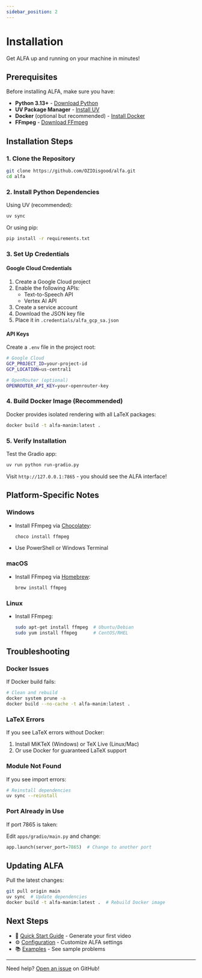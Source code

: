 ```yaml
---
sidebar_position: 2
---
```


# Installation

Get ALFA up and running on your machine in minutes!

## Prerequisites

Before installing ALFA, make sure you have:

- **Python 3.13+** - [Download Python](https://www.python.org/downloads/)
- **UV Package Manager** - [Install UV](https://docs.astral.sh/uv/)
- **Docker** (optional but recommended) - [Install Docker](https://www.docker.com/get-started)
- **FFmpeg** - [Download FFmpeg](https://ffmpeg.org/download.html)

## Installation Steps

### 1. Clone the Repository

```bash
git clone https://github.com/OZIOisgood/alfa.git
cd alfa
```

### 2. Install Python Dependencies

Using UV (recommended):

```bash
uv sync
```

Or using pip:

```bash
pip install -r requirements.txt
```

### 3. Set Up Credentials

#### Google Cloud Credentials

1. Create a Google Cloud project
2. Enable the following APIs:
   - Text-to-Speech API
   - Vertex AI API
3. Create a service account
4. Download the JSON key file
5. Place it in `.credentials/alfa_gcp_sa.json`

#### API Keys

Create a `.env` file in the project root:

```bash
# Google Cloud
GCP_PROJECT_ID=your-project-id
GCP_LOCATION=us-central1

# OpenRouter (optional)
OPENROUTER_API_KEY=your-openrouter-key
```

### 4. Build Docker Image (Recommended)

Docker provides isolated rendering with all LaTeX packages:

```bash
docker build -t alfa-manim:latest .
```

### 5. Verify Installation

Test the Gradio app:

```bash
uv run python run-gradio.py
```

Visit `http://127.0.0.1:7865` - you should see the ALFA interface!

## Platform-Specific Notes

### Windows

- Install FFmpeg via [Chocolatey](https://chocolatey.org/):
  ```powershell
  choco install ffmpeg
  ```
- Use PowerShell or Windows Terminal

### macOS

- Install FFmpeg via [Homebrew](https://brew.sh/):
  ```bash
  brew install ffmpeg
  ```

### Linux

- Install FFmpeg:
  ```bash
  sudo apt-get install ffmpeg  # Ubuntu/Debian
  sudo yum install ffmpeg      # CentOS/RHEL
  ```

## Troubleshooting

### Docker Issues

If Docker build fails:

```bash
# Clean and rebuild
docker system prune -a
docker build --no-cache -t alfa-manim:latest .
```

### LaTeX Errors

If you see LaTeX errors without Docker:

1. Install MiKTeX (Windows) or TeX Live (Linux/Mac)
2. Or use Docker for guaranteed LaTeX support

### Module Not Found

If you see import errors:

```bash
# Reinstall dependencies
uv sync --reinstall
```

### Port Already in Use

If port 7865 is taken:

Edit `apps/gradio/main.py` and change:

```python
app.launch(server_port=7865)  # Change to another port
```

## Updating ALFA

Pull the latest changes:

```bash
git pull origin main
uv sync  # Update dependencies
docker build -t alfa-manim:latest .  # Rebuild Docker image
```

## Next Steps

- 🚀 [Quick Start Guide](./quick-start) - Generate your first video
- ⚙️ [Configuration](./configuration) - Customize ALFA settings
- 📚 [Examples](./examples) - See sample problems

---

Need help? [Open an issue](https://github.com/OZIOisgood/alfa/issues) on GitHub!
